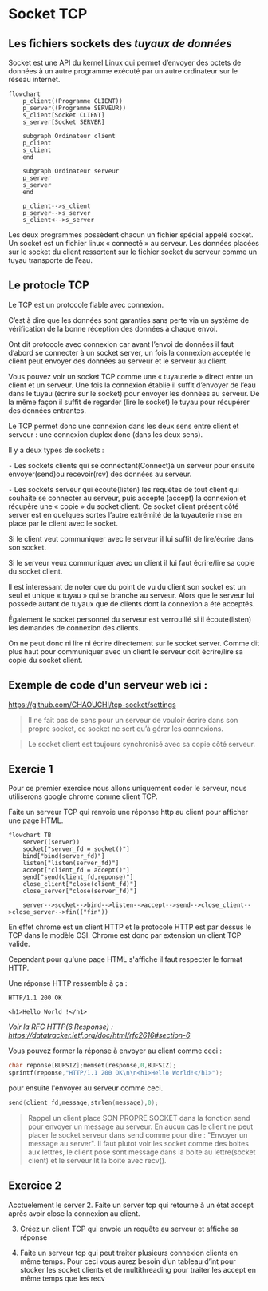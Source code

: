 # Socket TCP 

## Les fichiers sockets des *tuyaux de données*

Socket est une API du kernel Linux qui permet d’envoyer des octets de données à un autre programme exécuté par un autre ordinateur sur le réseau internet.

```mermaid
flowchart
    p_client((Programme CLIENT))
    p_server((Programme SERVEUR))
    s_client[Socket CLIENT]
    s_server[Socket SERVER]

    subgraph Ordinateur client
    p_client
    s_client
    end

    subgraph Ordinateur serveur
    p_server
    s_server
    end

    p_client-->s_client
    p_server-->s_server
    s_client<-->s_server
```

Les deux programmes possèdent chacun un fichier spécial appelé socket. Un socket est un fichier linux « connecté » au serveur.
Les données placées sur le socket du client ressortent sur le fichier socket du serveur comme un tuyau transporte de l’eau. 


## Le protocle TCP

Le TCP est un protocole fiable avec connexion. 

C’est à dire que les données sont garanties sans perte via un système de vérification de la bonne réception des données à chaque envoi.

Ont dit protocole avec connexion car avant l’envoi de données il faut d’abord se connecter à un socket server, un fois la connexion acceptée le client peut envoyer des données au serveur et le serveur au client.

Vous pouvez voir un socket TCP comme une « tuyauterie » direct entre un client et un serveur. Une fois la connexion établie il suffit d’envoyer de l’eau dans le tuyau (écrire sur le socket) pour envoyer les données au serveur. De la même façon il suffit de regarder (lire le socket) le tuyau pour récupérer des données entrantes.

Le TCP permet donc une connexion dans les deux sens entre client et serveur : une connexion duplex donc (dans les deux sens). 

Il y a deux types de sockets : 

⁃ Les sockets clients qui se connectent(Connect)à un serveur pour ensuite envoyer(send)ou recevoir(rcv) des données au serveur.

⁃ Les sockets serveur qui écoute(listen) les requêtes de tout client qui souhaite se connecter au serveur, puis accepte (accept) la connexion et récupère une « copie » du socket client. Ce socket client présent côté server est en quelques sortes l’autre extrémité de la tuyauterie mise en place par le client avec le socket. 

Si le client veut communiquer avec le serveur il lui suffit de lire/écrire dans son socket. 

Si le serveur veux communiquer avec un client il lui faut écrire/lire sa copie du socket client. 

Il est interessant de noter que du point de vu du client son socket est un seul et unique « tuyau » qui se branche au serveur. 
Alors que le serveur lui possède autant de tuyaux que de clients dont la connexion a été acceptés. 

Également le socket personnel du serveur est verrouillé si il écoute(listen) les demandes de connexion des clients. 

On ne peut donc ni lire ni écrire directement sur le socket server. Comme dit plus haut pour communiquer avec un client le serveur doit écrire/lire sa copie du socket client. 

## 

## Exemple de code d'un serveur web ici :
https://github.com/CHAOUCHI/tcp-socket/settings

>Il ne fait pas de sens pour un serveur de vouloir écrire dans son propre socket, ce socket ne sert qu’à gérer les connexions. 

> Le socket client est toujours synchronisé avec sa copie côté serveur. 


## Exercie 1
Pour ce premier exercice nous allons uniquement coder le serveur, nous utiliserons google chrome comme client TCP.

Faite un serveur TCP qui renvoie une réponse http au client pour afficher une page HTML.

```mermaid
flowchart TB
    server((server))
    socket["server_fd = socket()"]
    bind["bind(server_fd)"]
    listen["listen(server_fd)"]
    accept["client_fd = accept()"]
    send["send(client_fd,reponse)"]
    close_client["close(client_fd)"]
    close_server["close(server_fd)"]
    
    server-->socket-->bind-->listen-->accept-->send-->close_client-->close_server-->fin(("fin"))
```

En effet chrome est un client HTTP et le protocole HTTP est par dessus le TCP dans le modèle OSI. Chrome est donc par extension un client TCP valide.

Cependant pour qu'une page HTML s'affiche il faut respecter le format HTTP.

Une réponse HTTP ressemble à ça : 

```http
HTTP/1.1 200 OK

<h1>Hello World !</h1>
```
*Voir la RFC HTTP(6.Response) : https://datatracker.ietf.org/doc/html/rfc2616#section-6*

Vous pouvez former la réponse à envoyer au client comme ceci :
```c
char reponse[BUFSIZ];memset(response,0,BUFSIZ);
sprintf(reponse,"HTTP/1.1 200 OK\n\n<h1>Hello World!</h1>");
```

pour ensuite l'envoyer au serveur comme ceci.
```c
send(client_fd,message,strlen(message),0);
```

> Rappel un client place SON PROPRE SOCKET dans la fonction send pour envoyer un message au serveur. En aucun cas le client ne peut placer le socket serveur dans send comme pour dire : "Envoyer un message au server". Il faut plutot voir les socket comme des boites aux lettres, le client pose sont message dans la boite au lettre(socket client) et le serveur lit la boite avec recv().

## Exercice 2
Acctuelement le server
2.	Faite un server tcp qui retourne à un état accept après avoir close la connexion au client.

3.	Créez un client TCP qui envoie un requête au serveur et affiche sa réponse

4.	Faite un serveur tcp qui peut traiter plusieurs connexion clients en même temps. Pour ceci vous aurez besoin d’un tableau d’int pour stocker les socket clients et de multithreading pour traiter les accept en même temps que les recv